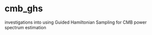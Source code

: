 cmb_ghs
=======

investigations into using Guided Hamiltonian Sampling for CMB power spectrum estimation
